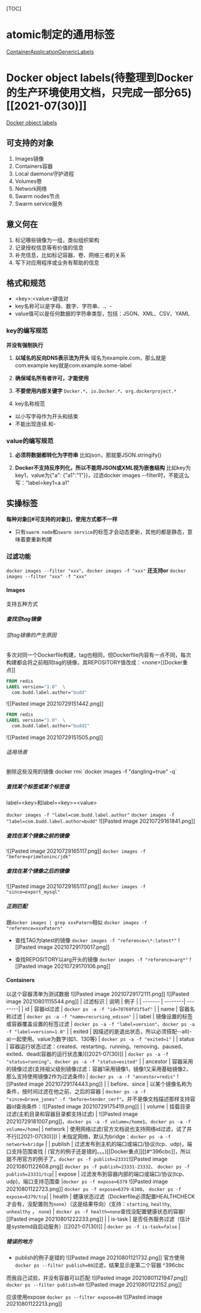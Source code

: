 [TOC]

# atomic制定的通用标签
[ContainerApplicationGenericLabels](https://github.com/projectatomic/ContainerApplicationGenericLabels)

# Docker object labels(待整理到Docker的生产环境使用文档，只完成一部分65)[[2021-07(30)]]
[Docker object labels](https://docs.docker.com/config/labels-custom-metadata/)

## 可支持的对象
1. Images镜像
2. Containers容器
3. Local daemons守护进程
4. Volumes卷
5. Network网络
6. Swarm nodes节点
7. Swarm service服务

## 意义何在
1. 标记哪些镜像为一组，类似组织架构
2. 记录授权信息等有价值的信息
3. 补充信息，比如标记容器、卷、网络三者的关系
4. 写下对应用程序或业务有帮助的信息

## 格式和规范
* \<key\>:\<value\>键值对
* 	key名称可以是字母、数字、字符串、.、-
* 	value值可以是任何数据的字符串类型，包括：JSON、XML、CSV、YAML

###  key的编写规范
**并没有强制执行**

1. **以域名的反向DNS表示法为开头**
域名为example.com，那么就是com.example
key就是com.example.some-label

2. **确保域名所有者许可，才能使用**

3. **不要使用内部关键字**
`Docker.*`、`io.Docker.*`、`org.dockerproject.*`

4. key名称规范
* 以小写字母作为开头和结束
* 不能出现连续.和-

### value的编写规范
1. **必须将数据都转化为字符串**
比如json，那就要JSON.stringify()

2. **Docker不支持反序列化，所以不能将JSON或XML视为嵌套结构**
比如key为key1，value为{"a": {"a1":"1"}}，过滤docker images --filter时，不能这么写："label=key1=a.a1"

## 实操标签
**每种对象[[#可支持的对象]]，使用方式都不一样**

* 只有`swarm node`和`swarm service`的标签才会动态更新，其他的都是静态，意味着要重新构建

### 过滤功能
`docker images --filter "xxx"`、`docker images -f "xxx"`
**还支持or**
`docker images --filter "xxx" -f "xxx"`

#### Images
支持五种方式

##### 查找空tag镜像
###### 空tag镜像的产生原因
多次对同一个Dockerfile构建，tag也相同，但Dockerfile内容有一点不同，每次构建都会将之前相同tag的镜像，其REPOSITORY值改成：\<none\>[[Docker重点]]

```Dockerfile
FROM redis
LABEL version="1.0"  \
  com.budd.label.author="budd"
```
![[Pasted image 20210729151442.png]]

```Dockerfile
FROM redis
LABEL version="1.0"  \
  com.budd.label.author="budd2"
```
![[Pasted image 20210729151505.png]]

###### 适用场景
删除这些没用的镜像
docker rmi \`docker images -f "dangling=true" -q\`

##### 查找某个标签或某个标签值
label=\<key\>和label=\<key\>=\<value\>

`docker images -f "label=com.budd.label.author"`
`docker images -f "label=com.budd.label.author=budd"`
![[Pasted image 20210729161841.png]]

##### 查找在某个镜像之前的镜像
![[Pasted image 20210729165117.png]]
`docker images -f "before=primetoninc/jdk"`

##### 查找在某个镜像之后的镜像
![[Pasted image 20210729165117.png]]
`docker images -f "since=export_mysql"`

##### 正则匹配
跟`docker images | grep xxxPatern`相似
`docker images -f "reference=xxxPatern"`
* 查找TAG为latest的镜像
`docker images -f "reference=\*:latest*"`
![[Pasted image 20210729170017.png]]

* 查找REPOSITORY以arg开头的镜像
`docker images -f "reference=arg*"`
![[Pasted image 20210729170106.png]]

#### Containers
以这个容器清单为测试数据
![[Pasted image 20210729172111.png]]
![[Pasted image 20210801115544.png]]
| 过滤标识 | 说明 | 例子 |
| ------- | --------| --------|
| id | 容器id过滤 | `docker ps -a -f "id=70769fd1f5af"` |
| name | 容器名称过滤 | `docker ps -a -f "name=recursing_edison"` |
| label | 镜像设置的标签或容器覆盖设置的标签过滤 | `docker ps -a -f "label=version"`、`docker ps -a -f "label=version=1.0"` |
| exited | 因描述的是退出状态，所以必须搭配--all(-a)一起使用。value为数字(如1、130等) | `docker ps -a -f "exited=1"` |
| status | 容器运行状态过滤：created、restarting、running、removing、paused、exited、dead(容器的运行状态集)[[2021-07(30)]] | `docker ps -a -f "status=running"`、`docker ps -a -f "status=exited"` |
| ancestor | 容器采用的镜像过滤(支持祖父级别镜像过滤：容器1采用镜像1，镜像1又采用基础镜像2，那么支持使用镜像2作为过滤条件) | `docker ps -a -f "ancestor=redis"` ![[Pasted image 20210729174443.png]] |
| before、since | 以某个镜像名称为条件，按时间过滤在他之前、之后的容器 | `docker ps -a -f "since=brave_jones" -f "before=tender_cerf"`。并不是像文档描述那样支持容器id查询条件：![[Pasted image 20210729175419.png]] |
| volume | 挂载目录过滤(主机目录和容器目录都支持过滤) | ![[Pasted image 20210729181007.png]]，`docker ps -a -f volume=/home1`、`docker ps -a -f volume=/home`|
| network | 使用网络过滤(官方文档说也支持网络id过滤，试了并不行[[2021-07(30)]]) | 未指定网络，默认为bridge：`docker ps -a -f network=bridge` |
| publish | 过滤发布到主机的端口或端口/协议(tcp、udp)，端口支持范围查找 | (官方的例子还是错的。。。)[[Docker重点]][[#^396cbc]]，所以就不用官方的例子了。`docker ps -f publish=23331`![[Pasted image 20210801122608.png]] `docker ps -f publish=23331-23332`、 `docker ps -f publish=23331/tcp`|
| expose | 过滤发布到容器内部的端口或端口/协议(tcp、udp)，端口支持范围查 |`docker ps -f expose=6379` ![[Pasted image 20210801122723.png]]  `docker ps -f expose=6379-6380`、 `docker ps -f expose=6379/tcp`|
| health | 健康状态过滤（Dockerfile必须配置HEALTHCHECK才会有，没配置则为`none`）（这是结果导向）(支持：`starting`, `healthy`, `unhealthy` ， `none`) | `docker ps -f health=none`查找没配置健康状态的容器![[Pasted image 20210801222233.png]] |
| is-task | 是否任务服务过滤（估计是systemd自启动服务）[[2021-07(30)]] | `docker ps -f is-task=false` |

##### 错误的地方
* publish的例子是错的
![[Pasted image 20210801121732.png]]
官方使用`docker ps --filter publish=80`过滤，结果显示是第二个容器 ^396cbc

而我自己试验，并没有容器可以匹配
![[Pasted image 20210801121947.png]]
`docker ps --filter publish=80`
![[Pasted image 20210801122152.png]]

应该使用expose
`docker ps --filter expose=80`
![[Pasted image 20210801122213.png]]